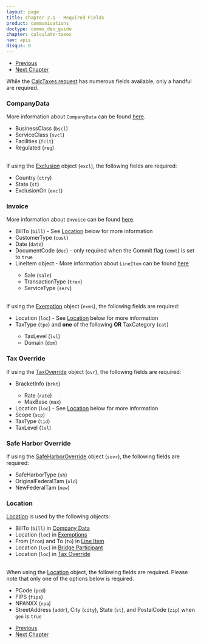 ```yaml
---
layout: page
title: Chapter 2.1 - Required Fields
product: communications
doctype: comms_dev_guide
chapter: calculate-taxes
nav: apis
disqus: 0
---
```


<ul class="pager">
  <li class="previous"><a href="/communications/dev-guide/calculate-taxes/"><i class="glyphicon glyphicon-chevron-left"></i>Previous</a></li>
  <li class="next"><a href="/communications/dev-guide/commit-uncommit/">Next Chapter<i class="glyphicon glyphicon-chevron-right"></i></a></li>
</ul>

While the <a class="dev-guide-link" href="/communications/dev-guide/reference/calc-taxes-request/">CalcTaxes request</a> has numerous fields available, only a handful are required.  

<h3>CompanyData</h3>
More information about <code>CompanyData</code> can be found <a class="dev-guide-link" href="/communications/dev-guide/reference/company-data/">here</a>.
<ul class="dev-guide-list">
  <li>BusinessClass (<code>bscl</code>)</li>
  <li>ServiceClass (<code>svcl</code>)</li>
  <li>Facilities (<code>fclt</code>)</li>
  <li>Regulated (<code>reg</code>)</li>
</ul>

<br/>
If using the <a class="dev-guide-link" href="/communications/dev-guide/reference/exclusion/">Exclusion</a> object (<code>excl</code>), the following fields are required:
<ul class="dev-guide-list">
  <li>Country (<code>ctry</code>)</li>
  <li>State (<code>st</code>)</li>
  <li>ExclusionOn (<code>excl</code>)</li>
</ul>

<h3>Invoice</h3>
More information about <code>Invoice</code> can be found <a class="dev-guide-link" href="/communications/dev-guide/reference/invoice/">here</a>.
<ul class="dev-guide-list">
  <li>BillTo (<code>bill</code>) - See <a class="dev-guide-link" href="#location">Location</a> below for more information</li>
  <li>CustomerType (<code>cust</code>)</li>
  <li>Date (<code>date</code>)</li>
  <li>DocumentCode (<code>doc</code>) - only required when the Commit flag (<code>cmmt</code>) is set to <code>true</code></li>
  <li>LineItem object - More information about <code>LineItem</code> can be found <a class="dev-guide-link" href="/communications/dev-guide/reference/line-item/">here</a></li>
  <ul class="dev-guide-list">
    <li>Sale (<code>sale</code>)</li>
    <li>TransactionType (<code>tran</code>)</li>
    <li>ServiceType (<code>serv</code>)</li>
  </ul>
</ul>

<br/>
If using the <a class="dev-guide-link" href="/communications/dev-guide/reference/exemption/">Exemption</a> object (<code>exms</code>), the following fields are required:
<ul class="dev-guide-list">
  <li>Location (<code>loc</code>) - See <a class="dev-guide-link" href="#location">Location</a> below for more information</li>
  <li>TaxType (<code>tpe</code>) and <b>one</b> of the following <b>OR</b> TaxCategory (<code>cat</code>)</li>
  <ul class="dev-guide-list">
    <li>TaxLevel (<code>lvl</code>)</li>
    <li>Domain (<code>dom</code>)</li>
  </ul>
</ul>

<h3>Tax Override</h3>
If using the <a class="dev-guide-link" href="/communications/dev-guide/reference/tax-override/">TaxOverride</a> object (<code>ovr</code>), the following fields are required:
<ul class="dev-guide-list">
  <li> BracketInfo (<code>brkt</code>)</li>
  <ul class="dev-guide-list">
    <li>Rate (<code>rate</code>)</li>
    <li>MaxBase (<code>max</code>)</li>
  </ul>
  <li>Location (<code>loc</code>) - See <a class="dev-guide-link" href="#location">Location</a> below for more information</li>
  <li>Scope (<code>scp</code>)</li>
  <li>TaxType (<code>tid</code>)</li>
  <li>TaxLevel (<code>lvl</code>)</li>
</ul>

<h3>Safe Harbor Override</h3>
If using the <a class="dev-guide-link" href="/communications/dev-guide/reference/safe-harbor-override/">SafeHarborOverride</a> object (<code>sovr</code>), the following fields are required:
<ul class="dev-guide-list">
  <li>SafeHarborType (<code>sh</code>)</li>
  <li>OriginalFederalTam (<code>old</code>)</li>
  <li>NewFederalTam (<code>new</code>)</li>
</ul>

<h3 id="location">Location</h3>
<a class="dev-guide-link" href="/communications/dev-guide/reference/location/">Location</a> is used by the following objects:
<ul class="dev-guide-list">
  <li>BillTo (<code>bill</code>) in <a class="dev-guide-link" href="/communications/dev-guide/reference/company-data/">Company Data</a></li>
  <li>Location (<code>loc</code>) in <a class="dev-guide-link" href="/communications/dev-guide/reference/exemption/">Exemptions</a></li>
  <li>From (<code>from</code>) and To (<code>to</code>) in <a class="dev-guide-link" href="/communications/dev-guide/reference/line-item/">Line Item</a></li>
  <li>Location (<code>loc</code>) in <a class="dev-guide-link" href="/communications/dev-guide/reference/bridge-participant/">Bridge Participant</a></li>
  <li>Location (<code>loc</code>) in <a class="dev-guide-link" href="/communications/dev-guide/reference/tax-override/">Tax Override</a></li>
</ul>

<br/>
When using the <a class="dev-guide-link" href="/communications/dev-guide/reference/location/">Location</a> object, the following fields are required.  Please note that only one of the options below is required.
<ul class="dev-guide-list">
  <li>PCode (<code>pcd</code>)</li>
  <li>FIPS (<code>fips</code>)</li>
  <li>NPANXX (<code>npa</code>)</li>
  <li>StreetAddress (<code>addr</code>), City (<code>city</code>), State (<code>st</code>), and PostalCode (<code>zip</code>) when <code>geo</code> is <code>true</code></li>
</ul>

<ul class="pager">
  <li class="previous"><a href="/communications/dev-guide/calculate-taxes/"><i class="glyphicon glyphicon-chevron-left"></i>Previous</a></li>
  <li class="next"><a href="/communications/dev-guide/commit-uncommit/">Next Chapter<i class="glyphicon glyphicon-chevron-right"></i></a></li>
</ul>